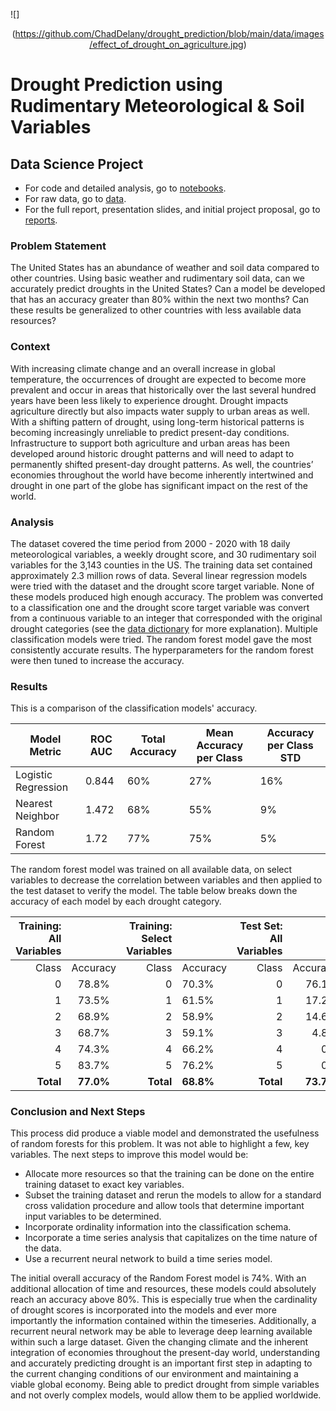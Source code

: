 ![]<p align=center>(https://github.com/ChadDelany/drought_prediction/blob/main/data/images/effect_of_drought_on_agriculture.jpg) </p>

# **Drought Prediction using Rudimentary Meteorological & Soil Variables**

## Data Science Project

- For code and detailed analysis, go to [notebooks](https://github.com/ChadDelany/drought_prediction/tree/main/notebooks).
- For raw data, go to [data](https://github.com/ChadDelany/drought_prediction/tree/main/data).
- For the full report, presentation slides, and initial project proposal, go to [reports](https://github.com/ChadDelany/drought_prediction/tree/main/reports).

### Problem Statement

The United States has an abundance of weather and soil data compared to other countries. Using basic weather and rudimentary soil data, can we accurately predict droughts in the United States? Can a model be developed that has an accuracy greater than 80% within the next two months? Can these results be generalized to other countries with less available data resources?

### Context

With increasing climate change and an overall increase in global temperature, the occurrences of drought are expected to become more prevalent and occur in areas that historically over the last several hundred years have been less likely to experience drought. Drought impacts agriculture directly but also impacts water supply to urban areas as well. With a shifting pattern of drought, using long-term historical patterns is becoming increasingly unreliable to predict present-day conditions. Infrastructure to support both agriculture and urban areas has been developed around historic drought patterns and will need to adapt to permanently shifted present-day drought patterns. As well, the countries’ economies throughout the world have become inherently intertwined and drought in one part of the globe has significant impact on the rest of the world.

### Analysis

The dataset covered the time period from 2000 - 2020 with 18 daily meteorological variables, a weekly drought score, and 30 rudimentary soil variables for the 3,143 counties in the US.   The training data set contained approximately 2.3 million rows of data. Several linear regression models were tried with the dataset and the drought score target variable.  None of these models produced high enough accuracy.  The problem was converted to a classification one and the drought score target variable was convert from a continuous variable to an integer that corresponded with the original drought categories (see the [data dictionary](https://github.com/ChadDelany/drought_prediction/blob/main/notebooks/99_appendix_data_dictionary.ipynb) for more explanation).  Multiple classification models were tried.   The random forest model gave the most consistently accurate results.  The hyperparameters for the random forest were then tuned to increase the accuracy.  

### Results

This is a comparison of the classification models' accuracy.

| Model Metric         | ROC AUC | Total  Accuracy | Mean Accuracy  per Class | Accuracy per  Class STD |
| -------------------- | ------- | --------------- | ------------------------ | ----------------------- |
| Logistic  Regression | 0.844   | 60%             | 27%                      | 16%                     |
| Nearest  Neighbor    | 1.472   | 68%             | 55%                      | 9%                      |
| Random Forest        | 1.72    | 77%             | 75%                      | 5%                      |

The random forest model was trained on all available data, on select variables to decrease the correlation between variables and then applied to the test dataset to verify the model.  The table below breaks down the accuracy of each model by each drought category.

| Training: All Variables |           | Training: Select Variables |           | Test Set: All Variables |           |
| ----------------------: | :-------: | -------------------------: | --------- | ----------------------: | --------: |
|                   Class | Accuracy  |                      Class | Accuracy  |                   Class |  Accuracy |
|                       0 |   78.8%   |                          0 | 70.3%     |                       0 |     76.1% |
|                       1 |   73.5%   |                          1 | 61.5%     |                       1 |     17.2% |
|                       2 |   68.9%   |                          2 | 58.9%     |                       2 |     14.6% |
|                       3 |   68.7%   |                          3 | 59.1%     |                       3 |      4.8% |
|                       4 |   74.3%   |                          4 | 66.2%     |                       4 |        0% |
|                       5 |   83.7%   |                          5 | 76.2%     |                       5 |        0% |
|               **Total** | **77.0%** |                  **Total** | **68.8%** |               **Total** | **73.7%** |



### Conclusion and Next Steps

This process did produce a viable model and demonstrated the usefulness of random forests for this problem. It was not able to highlight a few, key variables. The next steps to improve this model would be:

- Allocate more resources so that the training can be done on the entire training dataset to exact key variables.
- Subset the training dataset and rerun the models to allow for a standard cross validation procedure and allow tools that determine important input variables to be determined.
- Incorporate ordinality information into the classification schema. 
- Incorporate a time series analysis that capitalizes on the time nature of the data.
- Use a recurrent neural network to build a time series model.

The initial overall accuracy of the Random Forest model is 74%. With an additional allocation of time and resources, these models could absolutely reach an accuracy above 80%. This is especially true when the cardinality of drought scores is incorporated into the models and ever more importantly the information contained within the timeseries. Additionally, a recurrent neural network may be able to leverage deep learning available within such a large dataset. Given the changing climate and the inherent integration of economies throughout the present-day world, understanding and accurately predicting drought is an important first step in adapting to the current changing conditions of our environment and maintaining a viable global economy.  Being able to predict drought from simple variables and not overly complex models, would allow them to be applied worldwide.